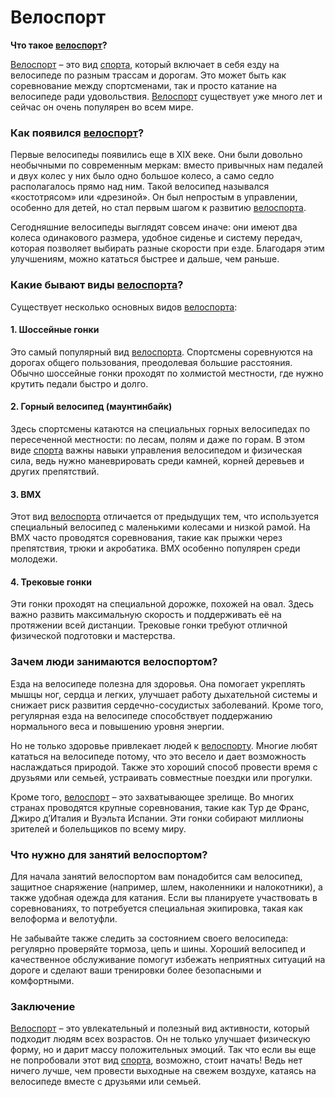 # Велоспорт

**Что такое [велоспорт](./cycling.md)?**

[Велоспорт](./cycling.md) – это вид [спорта](./sport.md), который включает в себя езду на велосипеде по разным трассам и дорогам. Это может быть как соревнование между спортсменами, так и просто катание на велосипеде ради удовольствия. [Велоспорт](./cycling.md) существует уже много лет и сейчас он очень популярен во всем мире.

### Как появился [велоспорт](./cycling.md)?

Первые велосипеды появились еще в XIX веке. Они были довольно необычными по современным меркам: вместо привычных нам педалей и двух колес у них было одно большое колесо, а само седло располагалось прямо над ним. Такой велосипед назывался «костотрясом» или «дрезиной». Он был непростым в управлении, особенно для детей, но стал первым шагом к развитию [велоспорта](./cycling.md).

Сегодняшние велосипеды выглядят совсем иначе: они имеют два колеса одинакового размера, удобное сиденье и систему передач, которая позволяет выбирать разные скорости при езде. Благодаря этим улучшениям, можно кататься быстрее и дальше, чем раньше.

### Какие бывают виды [велоспорта](./cycling.md)?

Существует несколько основных видов [велоспорта](./cycling.md):

#### 1. **Шоссейные гонки**
Это самый популярный вид [велоспорта](./cycling.md). Спортсмены соревнуются на дорогах общего пользования, преодолевая большие расстояния. Обычно шоссейные гонки проходят по холмистой местности, где нужно крутить педали быстро и долго.

#### 2. **Горный велосипед (маунтинбайк)**
Здесь спортсмены катаются на специальных горных велосипедах по пересеченной местности: по лесам, полям и даже по горам. В этом виде [спорта](./sport.md) важны навыки управления велосипедом и физическая сила, ведь нужно маневрировать среди камней, корней деревьев и других препятствий.

#### 3. **BMX**
Этот вид [велоспорта](./cycling.md) отличается от предыдущих тем, что используется специальный велосипед с маленькими колесами и низкой рамой. На BMX часто проводятся соревнования, такие как прыжки через препятствия, трюки и акробатика. BMX особенно популярен среди молодежи.

#### 4. **Трековые гонки**
Эти гонки проходят на специальной дорожке, похожей на овал. Здесь важно развить максимальную скорость и поддерживать её на протяжении всей дистанции. Трековые гонки требуют отличной физической подготовки и мастерства.

### Зачем люди занимаются велоспортом?

Езда на велосипеде полезна для здоровья. Она помогает укреплять мышцы ног, сердца и легких, улучшает работу дыхательной системы и снижает риск развития сердечно-сосудистых заболеваний. Кроме того, регулярная езда на велосипеде способствует поддержанию нормального веса и повышению уровня энергии.

Но не только здоровье привлекает людей к [велоспорту](./cycling.md). Многие любят кататься на велосипеде потому, что это весело и дает возможность наслаждаться природой. Также это хороший способ провести время с друзьями или семьей, устраивать совместные поездки или прогулки.

Кроме того, [велоспорт](./cycling.md) – это захватывающее зрелище. Во многих странах проводятся крупные соревнования, такие как Тур де Франс, Джиро д’Италия и Вуэльта Испании. Эти гонки собирают миллионы зрителей и болельщиков по всему миру.

### Что нужно для занятий велоспортом?

Для начала занятий велоспортом вам понадобится сам велосипед, защитное снаряжение (например, шлем, наколенники и налокотники), а также удобная одежда для катания. Если вы планируете участвовать в соревнованиях, то потребуется специальная экипировка, такая как велоформа и велотуфли.

Не забывайте также следить за состоянием своего велосипеда: регулярно проверяйте тормоза, цепь и шины. Хороший велосипед и качественное обслуживание помогут избежать неприятных ситуаций на дороге и сделают ваши тренировки более безопасными и комфортными.

### Заключение

[Велоспорт](./cycling.md) – это увлекательный и полезный вид активности, который подходит людям всех возрастов. Он не только улучшает физическую форму, но и дарит массу положительных эмоций. Так что если вы еще не попробовали этот вид [спорта](./sport.md), возможно, стоит начать! Ведь нет ничего лучше, чем провести выходные на свежем воздухе, катаясь на велосипеде вместе с друзьями или семьей.